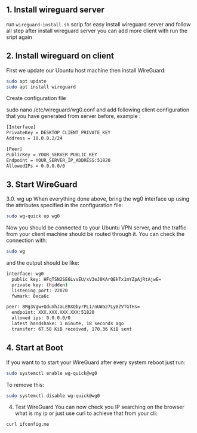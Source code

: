 ## 1. Install wireguard server
run `wireguard-install.sh` scrip for easy install wireguard server and follow all step
after install wireguard server you can add more client with run the sript again 

## 2. Install wireguard on client
First we update our Ubuntu host machine then install WireGuard:

```sh
sudo apt update
sudo apt install wireguard
```

Create configuration file

sudo nano /etc/wireguard/wg0.conf
and add following client configuration that you have generated from server before, example :
```sh
[Interface]
PrivateKey = DESKTOP_CLIENT_PRIVATE_KEY
Address = 10.0.0.2/24

[Peer]
PublicKey = YOUR_SERVER_PUBLIC_KEY
Endpoint = YOUR_SERVER_IP_ADDRESS:51820
AllowedIPs = 0.0.0.0/0
```
## 3. Start WireGuard
3.0. wg up
When everything done above, bring the wg0 interface up using the attributes specified in the configuration file:
```sh
sudo wg-quick up wg0
```
Now you should be connected to your Ubuntu VPN server, and the traffic from your client machine should be routed through it. You can check the connection with:
```sh
sudo wg
```
and the output should be like:
```sh
interface: wg0
  public key: HFqTSN2SE6LvvEU/xV3eJ0KArQEkTx1mYZpAjRtAjwE=
  private key: (hidden)
  listening port: 22870
  fwmark: 0xca6c

peer: 8Mg3Vgw+QduVhJaLERXQbyrPL1/nUWa27Ly8ZVTGTHs=
  endpoint: XXX.XXX.XXX.XXX:51820
  allowed ips: 0.0.0.0/0
  latest handshake: 1 minute, 18 seconds ago
  transfer: 67.58 KiB received, 170.36 KiB sent
```
## 4. Start at Boot
If you want to to start your WireGuard after every system reboot just run:
```sh
sudo systemctl enable wg-quick@wg0
```
To remove this:
```sh
sudo systemctl disable wg-quick@wg0
```
4. Test WireGuard
You can now check you IP searching on the browser what is my ip or just use curl to achieve that from your cli:
```sh
curl ifconfig.me
```
